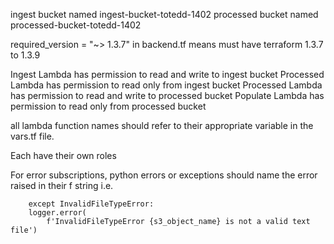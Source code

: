 ingest bucket named ingest-bucket-totedd-1402
processed bucket named processed-bucket-totedd-1402

required_version = "~> 1.3.7" in backend.tf means must have terraform 1.3.7 to 1.3.9

Ingest Lambda has permission to read and write to ingest bucket
Processed Lambda has permission to read only from ingest bucket
Processed Lambda has permission to read and write to processed bucket
Populate Lambda has permission to read only from processed bucket

all lambda function names should refer to their appropriate variable in the vars.tf file.

Each have their own roles

For error subscriptions, python errors or exceptions should name the error raised in their f string i.e.

        except InvalidFileTypeError:
        logger.error(
            f'InvalidFileTypeError {s3_object_name} is not a valid text file')
